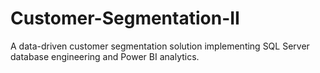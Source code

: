 # Customer-Segmentation-II
A data-driven customer segmentation solution implementing SQL Server database engineering and Power BI analytics. 
